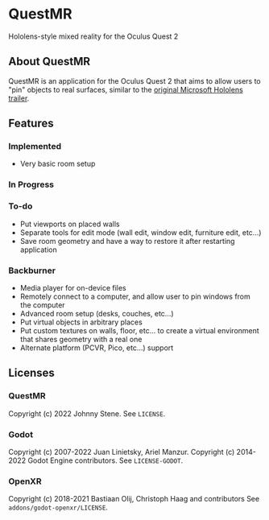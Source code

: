 # QuestMR
Hololens-style mixed reality for the Oculus Quest 2

## About QuestMR
QuestMR is an application for the Oculus Quest 2 that aims to allow users to "pin" objects to real surfaces, similar to the [original Microsoft Hololens 
trailer](https://www.youtube.com/watch?v=qyzzdMkU7Fw&t=18s). 

## Features
### Implemented
- Very basic room setup

### In Progress

### To-do
- Put viewports on placed walls
- Separate tools for edit mode (wall edit, window edit, furniture edit, etc...)
- Save room geometry and have a way to restore it after restarting application

### Backburner
- Media player for on-device files
- Remotely connect to a computer, and allow user to pin windows from the computer
- Advanced room setup (desks, couches, etc...)
- Put virtual objects in arbitrary places
- Put custom textures on walls, floor, etc... to create a virtual environment that shares geometry with a real one
- Alternate platform (PCVR, Pico, etc...) support

## Licenses
### QuestMR
Copyright (c) 2022 Johnny Stene.
See `LICENSE`.

### Godot
Copyright (c) 2007-2022 Juan Linietsky, Ariel Manzur.
Copyright (c) 2014-2022 Godot Engine contributors.
See `LICENSE-GODOT`.

### OpenXR
Copyright (c) 2018-2021 Bastiaan Olij, Christoph Haag and contributors
See `addons/godot-openxr/LICENSE`.
